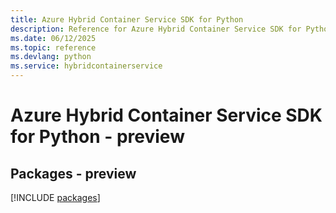 ```yaml
---
title: Azure Hybrid Container Service SDK for Python
description: Reference for Azure Hybrid Container Service SDK for Python
ms.date: 06/12/2025
ms.topic: reference
ms.devlang: python
ms.service: hybridcontainerservice
---
```

# Azure Hybrid Container Service SDK for Python - preview
## Packages - preview
[!INCLUDE [packages](hybrid-container-service-index.md)]